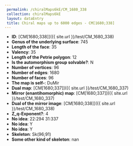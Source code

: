 ```yaml
--- 
 permalink: /chiralMaps6kE/CM_1680_338 
 collection: chiralMaps6kE
 layout: dataEntry
 title: Chiral maps up to 6000 edges - CM[1680;338]
---
```


- **ID**: [CM[1680;338]]({{ site.url }}/test/CM_1680_338)
- **Genus of the underlying surface**: 745
- **Length of the face**: 35
- **Valency**: 35
- **Length of the Petrie polygon**: 12
- **Is the automorphism group solvable?**: N
- **Number of vertices**: 96
- **Number of edges**: 1680
- **Number of faces**: 96
- **The map is self-**: DuMir
- **Dual map**: [CM[1680;337]]({{ site.url }}/test/CM_1680_337)
- **Mirror (enantihomorphic) map**: [CM[1680;337]]({{ site.url }}/test/CM_1680_337)
- **Dual of the mirror image**: [CM[1680;338]]({{ site.url }}/test/CM_1680_338)
- **Z_q-Exponent?**: 4
- **No idea**:  22:294 31:337
- **No idea**: Y
- **No idea**: Y
- **Skeleton**: Sk(96;91)
- **Some other kind of skeleton**: nan
